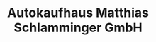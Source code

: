 ---
title: "Autokaufhaus Matthias Schlamminger GmbH"
url: /regensburg/autokaufhaus-matthias-schlamminger-gmbh/
shop: Autowerkstatt
---